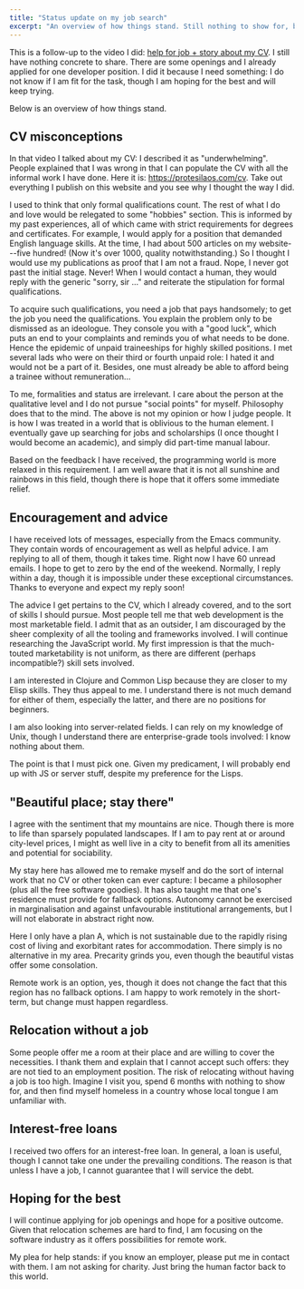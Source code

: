```yaml
---
title: "Status update on my job search"
excerpt: "An overview of how things stand. Still nothing to show for, but I am hoping for the best."
---
```


This is a follow-up to the video I did: [help for job + story about my
CV](https://protesilaos.com/news/2022-11-07-job-help-cv-story/).  I
still have nothing concrete to share.  There are some openings and I
already applied for one developer position.  I did it because I need
something: I do not know if I am fit for the task, though I am hoping
for the best and will keep trying.

Below is an overview of how things stand.

## CV misconceptions

In that video I talked about my CV: I described it as "underwhelming".
People explained that I was wrong in that I can populate the CV with
all the informal work I have done.  Here it is:
<https://protesilaos.com/cv>.  Take out everything I publish on this
website and you see why I thought the way I did.

I used to think that only formal qualifications count.  The rest of
what I do and love would be relegated to some "hobbies" section.  This
is informed by my past experiences, all of which came with strict
requirements for degrees and certificates.  For example, I would apply
for a position that demanded English language skills.  At the time, I
had about 500 articles on my website---five hundred!  (Now it's over
1000, quality notwithstanding.)  So I thought I would use my
publications as proof that I am not a fraud.  Nope, I never got past
the initial stage.  Never!  When I would contact a human, they would
reply with the generic "sorry, sir ..." and reiterate the stipulation
for formal qualifications.

To acquire such qualifications, you need a job that pays handsomely;
to get the job you need the qualifications.  You explain the problem
only to be dismissed as an ideologue.  They console you with a "good
luck", which puts an end to your complaints and reminds you of what
needs to be done.  Hence the epidemic of unpaid traineeships for
highly skilled positions.  I met several lads who were on their third
or fourth unpaid role: I hated it and would not be a part of it.
Besides, one must already be able to afford being a trainee without
remuneration...

To me, formalities and status are irrelevant.  I care about the person
at the qualitative level and I do not pursue "social points" for
myself.  Philosophy does that to the mind.  The above is not my
opinion or how I judge people.  It is how I was treated in a world
that is oblivious to the human element.  I eventually gave up
searching for jobs and scholarships (I once thought I would become an
academic), and simply did part-time manual labour.

Based on the feedback I have received, the programming world is more
relaxed in this requirement.  I am well aware that it is not all
sunshine and rainbows in this field, though there is hope that it
offers some immediate relief.

## Encouragement and advice

I have received lots of messages, especially from the Emacs community.
They contain words of encouragement as well as helpful advice.  I am
replying to all of them, though it takes time.  Right now I have 60
unread emails.  I hope to get to zero by the end of the weekend.
Normally, I reply within a day, though it is impossible under these
exceptional circumstances.  Thanks to everyone and expect my reply
soon!

The advice I get pertains to the CV, which I already covered, and to
the sort of skills I should pursue.  Most people tell me that web
development is the most marketable field.  I admit that as an
outsider, I am discouraged by the sheer complexity of all the tooling
and frameworks involved.  I will continue researching the JavaScript
world.  My first impression is that the much-touted marketability is
not uniform, as there are different (perhaps incompatible?) skill sets
involved.

I am interested in Clojure and Common Lisp because they are closer to
my Elisp skills.  They thus appeal to me.  I understand there is not
much demand for either of them, especially the latter, and there are
no positions for beginners.

I am also looking into server-related fields.  I can rely on my
knowledge of Unix, though I understand there are enterprise-grade
tools involved: I know nothing about them.

The point is that I must pick one.  Given my predicament, I will
probably end up with JS or server stuff, despite my preference for the
Lisps.

## "Beautiful place; stay there"

I agree with the sentiment that my mountains are nice.  Though there
is more to life than sparsely populated landscapes.  If I am to pay
rent at or around city-level prices, I might as well live in a city to
benefit from all its amenities and potential for sociability.

My stay here has allowed me to remake myself and do the sort of
internal work that no CV or other token can ever capture: I became a
philosopher (plus all the free software goodies).  It has also taught
me that one's residence must provide for fallback options.  Autonomy
cannot be exercised in marginalisation and against unfavourable
institutional arrangements, but I will not elaborate in abstract right
now.

Here I only have a plan A, which is not sustainable due to the rapidly
rising cost of living and exorbitant rates for accommodation.  There
simply is no alternative in my area.  Precarity grinds you, even
though the beautiful vistas offer some consolation.

Remote work is an option, yes, though it does not change the fact that
this region has no fallback options.  I am happy to work remotely in
the short-term, but change must happen regardless.

## Relocation without a job

Some people offer me a room at their place and are willing to cover
the necessities.  I thank them and explain that I cannot accept such
offers: they are not tied to an employment position.  The risk of
relocating without having a job is too high.  Imagine I visit you,
spend 6 months with nothing to show for, and then find myself homeless
in a country whose local tongue I am unfamiliar with.

## Interest-free loans

I received two offers for an interest-free loan.  In general, a loan
is useful, though I cannot take one under the prevailing conditions.
The reason is that unless I have a job, I cannot guarantee that I will
service the debt.

## Hoping for the best

I will continue applying for job openings and hope for a positive
outcome.  Given that relocation schemes are hard to find, I am
focusing on the software industry as it offers possibilities for
remote work.

My plea for help stands: if you know an employer, please put me in
contact with them.  I am not asking for charity.  Just bring the human
factor back to this world.
